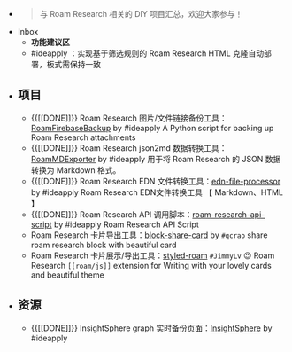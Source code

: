 - > 与 Roam Research 相关的 DIY 项目汇总，欢迎大家参与！
- Inbox
    - __功能建议区__
    - #ideapply ：实现基于筛选规则的 Roam Research HTML 克隆自动部署，板式需保持一致
- ## 项目
    - {{[[DONE]]}} Roam Research 图片/文件链接备份工具：[RoamFirebaseBackup](https://github.com/ideapply/RoamFirebaseBackup) by #ideapply
A Python script for backing up Roam Research attachments
    - {{[[DONE]]}} Roam Research json2md 数据转换工具：[RoamMDExporter](https://github.com/ideapply/RoamMDExporter) by #ideapply
用于将 Roam Research 的 JSON 数据转换为 Markdown 格式。
    - {{[[DONE]]}} Roam Research EDN 文件转换工具：[edn-file-processor](https://github.com/ideapply/edn-file-processor) by #ideapply
Roam Research EDN文件转换工具 【 Markdown、HTML 】
    - {{[[DONE]]}} Roam Research API 调用脚本：[roam-research-api-script](https://github.com/ideapply/roam-research-api-script) by #ideapply
Roam Research API Script
    - Roam Research 卡片导出工具：[block-share-card](https://github.com/qcrao/block-share-card) by `#qcrao`
share roam research block with beautiful card
    - Roam Research 卡片展示/导出工具：[styled-roam](https://github.com/JimmyLv/styled-roam) `#JimmyLv`
😉 Roam Research `[[roam/js]]` extension for Writing with your lovely cards and beautiful theme
- ## 资源
    - {{[[DONE]]}} InsightSphere graph 实时备份页面：[InsightSphere](https://github.com/ideapply/InsightSphere) by #ideapply
